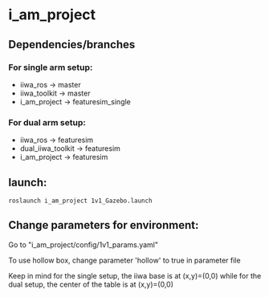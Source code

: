 # i_am_project
## Dependencies/branches
### For single arm setup:
* iiwa_ros      -> master
* iiwa_toolkit  -> master
* i_am_project  -> featuresim_single

### For dual arm setup:
* iiwa_ros              -> featuresim
* dual_iiwa_toolkit     -> featuresim
* i_am_project          -> featuresim

## launch: 

`roslaunch i_am_project 1v1_Gazebo.launch`


## Change parameters for environment:
    
Go to "i_am_project/config/1v1_params.yaml"

To use hollow box, change parameter 'hollow' to true in parameter file

Keep in mind for the single setup, the iiwa base is at (x,y)=(0,0) while for the dual setup, the center of the table is at (x,y)=(0,0)